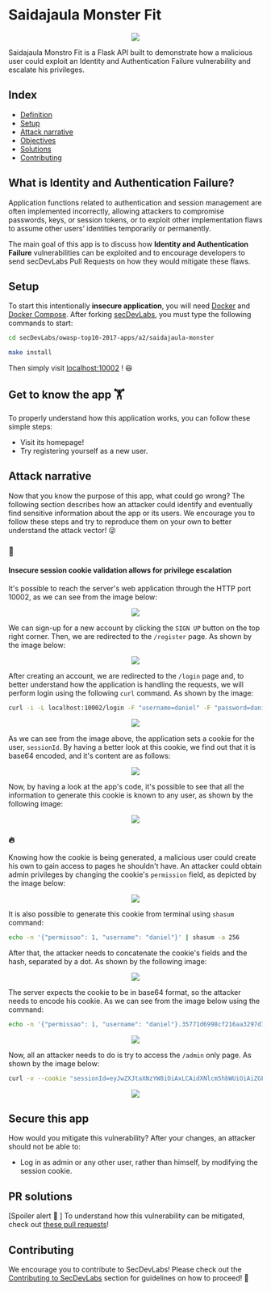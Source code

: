 # Saidajaula Monster Fit

<p align="center">
    <img src="images/img1.png"/>
</p>

Saidajaula Monstro Fit is a Flask API built to demonstrate how a malicious user could exploit an Identity and Authentication Failure vulnerability and escalate his privileges.

## Index

- [Definition](#what-is-identity-&-authentication-failure?)
- [Setup](#setup)
- [Attack narrative](#attack-narrative)
- [Objectives](#secure-this-app)
- [Solutions](#pr-solutions)
- [Contributing](#contributing)

## What is Identity and Authentication Failure?

Application functions related to authentication and session management are often implemented incorrectly, allowing attackers to compromise passwords, keys, or session tokens, or to exploit other implementation flaws to assume other users’ identities temporarily or permanently.

The main goal of this app is to discuss how **Identity and Authentication Failure** vulnerabilities can be exploited and to encourage developers to send secDevLabs Pull Requests on how they would mitigate these flaws.

## Setup

To start this intentionally **insecure application**, you will need [Docker][docker install] and [Docker Compose][docker compose install]. After forking [secDevLabs](https://github.com/globocom/secDevLabs), you must type the following commands to start:

```sh
cd secDevLabs/owasp-top10-2017-apps/a2/saidajaula-monster
```

```sh
make install
```

Then simply visit [localhost:10002][app] ! 😆

## Get to know the app 🏋️‍

To properly understand how this application works, you can follow these simple steps:

- Visit its homepage!
- Try registering yourself as a new user.

## Attack narrative

Now that you know the purpose of this app, what could go wrong? The following section describes how an attacker could identify and eventually find sensitive information about the app or its users. We encourage you to follow these steps and try to reproduce them on your own to better understand the attack vector! 😜

### 👀

#### Insecure session cookie validation allows for privilege escalation

It's possible to reach the server's web application through the HTTP port 10002, as we can see from the image below:

<p align="center">
    <img src="images/img1.png"/>
</p>

We can sign-up for a new account by clicking the `SIGN UP` button on the top right corner. Then, we are redirected to the `/register` page. As shown by the image below:

<p align="center">
    <img src="images/attack1.png"/>
</p>

After creating an account, we are redirected to the `/login` page and, to better understand how the application is handling the requests, we will perform login using the following `curl` command. As shown by the image:

```sh
curl -i -L localhost:10002/login -F "username=daniel" -F "password=daniel" -X POST
```

<p align="center">
    <img src="images/attack2.png"/>
</p>

As we can see from the image above, the application sets a cookie for the user, `sessionId`. By having a better look at this cookie, we find out that it is base64 encoded, and it's content are as follows:

<p align="center">
    <img src="images/attack3.png"/>
</p>

Now, by having a look at the app's code, it's possible to see that all the information to generate this cookie is known to any user, as shown by the following image:

<p align="center">
    <img src="images/attack4.png"/>
</p>

### 🔥

Knowing how the cookie is being generated, a malicious user could create his own to gain access to pages he shouldn't have. An attacker could obtain admin privileges by changing the cookie's `permission` field, as depicted by the image below:

<p align="center">
    <img src="images/attack5.png"/>
</p>

It is also possible to generate this cookie from terminal using `shasum` command:

```sh
echo -n '{"permissao": 1, "username": "daniel"}' | shasum -a 256
```

After that, the attacker needs to concatenate the cookie's fields and the hash, separated by a dot. As shown by the following image:

<p align="center">
    <img src="images/attack6.png"/>
</p>

The server expects the cookie to be in base64 format, so the attacker needs to encode his cookie. As we can see from the image below using the command:

```sh
echo -n '{"permissao": 1, "username": "daniel"}.35771d6998cf216aa3297d1fb54462e04d85443be6092a02961b52b24c2d3250' | base64
```

<p align="center">
    <img src="images/attack7.png"/>
</p>

Now, all an attacker needs to do is try to access the `/admin` only page. As shown by the image below:

```sh
curl -v --cookie "sessionId=eyJwZXJtaXNzYW8iOiAxLCAidXNlcm5hbWUiOiAiZGFuaWVsIn0uMzU3NzFkNjk5OGNmMjE2YWEzMjk3ZDFmYjU0NDYyZTA0ZDg1NDQzYmU2MDkyYTAyOTYxYjUyYjI0YzJkMzI1MA==" http://localhost:10002/admin
```

<p align="center">
    <img src="images/attack8.png"/>
</p>

## Secure this app

How would you mitigate this vulnerability? After your changes, an attacker should not be able to:

- Log in as admin or any other user, rather than himself, by modifying the session cookie.

## PR solutions

[Spoiler alert 🚨 ] To understand how this vulnerability can be mitigated, check out [these pull requests](https://github.com/globocom/secDevLabs/pulls?q=is%3Apr+label%3A%22mitigation+solution+%F0%9F%94%92%22+label%3A%22Saidajaula+Monster+Fit%22)!

## Contributing

We encourage you to contribute to SecDevLabs! Please check out the [Contributing to SecDevLabs](../../../docs/CONTRIBUTING.md) section for guidelines on how to proceed! 🎉

[docker install]: https://docs.docker.com/install/
[docker compose install]: https://docs.docker.com/compose/install/
[app]: http://localhost:10002
[dirb]: https://tools.kali.org/web-applications/dirb
